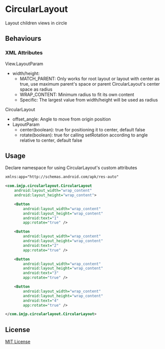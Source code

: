 # CircularLayout

Layout children views in circle

## Behaviours

### XML Attributes

View.LayoutParam

- width/height:
  - MATCH_PARENT: Only works for root layout or layout with center as true, use maximum parent's space or parent CircularLayout's center space as radius
  - WRAP_CONTENT: Minimum radius to fit its own content
  - Specific: The largest value from width/height will be used as radius

CircularLayout

- offset_angle: Angle to move from origin position
- LayoutParam
  - center(boolean): true for positioning it to center, default false
  - rotate(boolean): true for calling setRotation according to angle relative to center, default false

## Usage

Declare namespace for using CircularLayout's custom attributes

``` xml
xmlns:app="http://schemas.android.com/apk/res-auto"
```

``` xml
<com.imjp.circularlayout.CircularLayout
    android:layout_width="wrap_content"
    android:layout_height="wrap_content">

    <Button
        android:layout_width="wrap_content"
        android:layout_height="wrap_content"
        android:text="1"
        app:rotate="true" />

    <Button
        android:layout_width="wrap_content"
        android:layout_height="wrap_content"
        android:text="2"
        app:rotate="true" />

    <Button
        android:layout_width="wrap_content"
        android:layout_height="wrap_content"
        android:text="3"
        app:rotate="true" />

    <Button
        android:layout_width="wrap_content"
        android:layout_height="wrap_content"
        android:text="4"
        app:rotate="true" />

</com.imjp.circularlayout.CircularLayout>
```

## License

[MIT License](LICENSE)